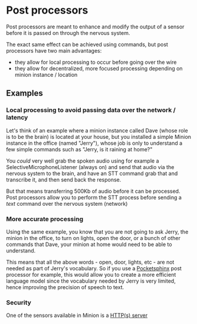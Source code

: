 # Post processors

Post processors are meant to enhance and modify the output of a sensor before it is passed on through the nervous system.

The exact same effect can be achieved using commands, but post processors have two main advantages:

- they allow for local processing to occur before going over the wire
- they allow for decentralized, more focused processing depending on minion instance / location

## Examples

### Local processing to avoid passing data over the network / latency

Let's think of an example where a minion instance called Dave (whose role is to be the brain) is located at your house, but you installed a simple Minion instance in the office (named "Jerry"), whose job is only to understand a few simple commands such as "Jerry, is it raining at home?" 

You *could* very well grab the spoken audio using for example a SelectiveMicrophoneListener (always on) and send that audio via the nervous system to the brain, and have an STT command grab that and transcribe it, and then send back the response.

But that means transferring 500Kb of audio before it can be processed. Post processors allow you to perform the STT process before sending a *text* command over the nervous system (network)

### More accurate processing

Using the same example, you know that you are not going to ask Jerry, the minion in the office, to turn on lights, open the door, or a bunch of other commands that Dave, your minion at home would need to be able to understand.

This means that all the above words - open, door, lights, etc - are not needed as part of Jerry's vocabulary. So if you use a [Pocketsphinx](/harlo) post processor for example, this would allow you to create a more efficient language model since the vocabulary needed by Jerry is very limited, hence improving the precision of speech to text.

### Security

One of the sensors available in Minion is a [HTTP(s) server](../flask)
